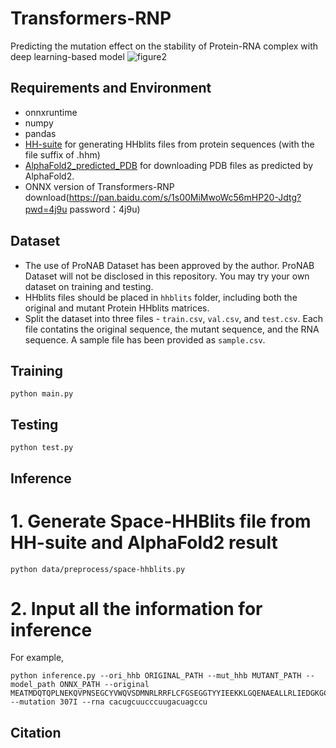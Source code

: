 # Transformers-RNP
Predicting the mutation effect on the stability of Protein-RNA complex with deep learning-based model
![figure2](https://github.com/Jisheng-Liang/Transformers-RNP/assets/53801271/85821451-aa30-45b2-bb23-20507e88f567)

## Requirements and Environment
- onnxruntime
- numpy
- pandas
- [HH-suite](https://github.com/soedinglab/hh-suite) for generating HHblits files from protein sequences (with the file suffix of .hhm)
- [AlphaFold2_predicted_PDB](https://alphafold.ebi.ac.uk/download) for downloading PDB files as predicted by AlphaFold2.
- ONNX version of Transformers-RNP download(https://pan.baidu.com/s/1s00MiMwoWc56mHP20-Jdtg?pwd=4j9u password：4j9u)

## Dataset
* The use of ProNAB Dataset has been approved by the author. ProNAB Dataset will not be disclosed in this repository. You may try your own dataset on training and testing.
* HHblits files should be placed in `hhblits` folder, including both the original and mutant Protein HHblits matrices.
* Split the dataset into three files - `train.csv`, `val.csv`, and `test.csv`. Each file contatins the original sequence, the mutant sequence, and the RNA sequence. A sample file has been provided as `sample.csv`.
## Training
```
python main.py
```

## Testing
```
python test.py
```

## Inference
# 1. Generate Space-HHBlits file from HH-suite and AlphaFold2 result
```
python data/preprocess/space-hhblits.py
```
# 2. Input all the information for inference
For example,
```
python inference.py --ori_hhb ORIGINAL_PATH --mut_hhb MUTANT_PATH --model_path ONNX_PATH --original MEATMDQTQPLNEKQVPNSEGCYVWQVSDMNRLRRFLCFGSEGGTYYIEEKKLGQENAEALLRLIEDGKGCEVVQEIKTFSQEGRAAKQEPTLFALAVCSQCSDIKTKQAAFRAVPEVCRIPTHLFTFIQFKKDLKEGMKCGMWGRALRKAVSDWYNTKDALNLAMAVTKY --mutation 307I --rna cacugcuucccuugacuagccu
```

## Citation

